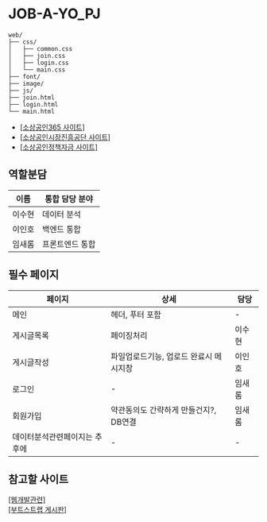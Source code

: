 # JOB-A-YO_PJ

```
web/
├── css/
│   ├── common.css
│   ├── join.css
│   ├── login.css
│   └── main.css
├── font/
├── image/
├── js/
├── join.html
├── login.html
└── main.html
```

- <a href="https://bigdata.sbiz.or.kr/#/" target="_blank">[소상공인365 사이트]</a>
- <a href="https://www.semas.or.kr/web/main/index.kmdc" target="_blank">[소상공인시장진흥공단 사이트]</a>  
- <a href="https://ols.semas.or.kr/ols/man/SMAN010M/page.do" target="_blank">[소상공인정책자금 사이트]</a>  

## 역할분담
|이름|통합 담당 분야|
|-|-|
|이수현|데이터 분석|
|이인호|백엔드 통합|
|임새롬|프론트엔드 통합|


## 필수 페이지
|페이지|상세|담당|
|-|-|-|
|메인|헤더, 푸터 포함|-|
|게시글목록|페이징처리|이수현|
|게시글작성|파일업로드기능, 업로드 완료시 메시지창|이인호|
|로그인|-|임새롬|
|회원가입|약관동의도 간략하게 만들건지?, DB연결|임새롬|
|데이터분석관련페이지는 추후에|-|-|

## 참고할 사이트
<a href="https://seahippocampus.tistory.com/category/%EA%B0%9C%EB%B0%9C/%EC%9B%B9%20%EA%B0%9C%EB%B0%9C">[웹개발관련]</a>  
<a href="https://hnev.tistory.com/category/Spring%20Boot/%EA%B2%8C%EC%8B%9C%ED%8C%90%20%EB%A7%8C%EB%93%A4%EA%B8%B0">[부트스트랩 게시판]</a>
